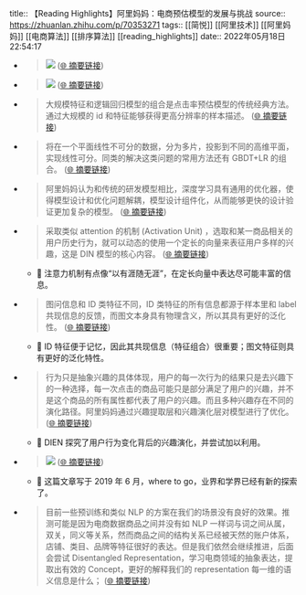 title:: 【Reading Highlights】阿里妈妈：电商预估模型的发展与挑战
source:: https://zhuanlan.zhihu.com/p/70353271
tags:: [[简悦]] [[阿里技术]]  [[阿里妈妈]]  [[电商算法]]  [[排序算法]]   [[reading_highlights]]
date:: 2022年05月18日 22:54:17


- > ![](https://pic1.zhimg.com/v2-e047350433df60685b96b5044f0420cc_r.jpg)  ([🌐 摘要链接](https://zhuanlan.zhihu.com/p/70353271#js_content:~:text=https://pic1.zhimg.com/v2-e047350433df60685b96b5044f0420cc_r.jpg))

- > ![](https://pic2.zhimg.com/v2-bb51b00ac22f3766b0ee06ebb8c2489d_r.jpg)  ([🌐 摘要链接](https://zhuanlan.zhihu.com/p/70353271#js_content:~:text=https://pic2.zhimg.com/v2-bb51b00ac22f3766b0ee06ebb8c2489d_r.jpg))

- > 大规模特征和逻辑回归模型的组合是点击率预估模型的传统经典方法。通过大规模的 id 和特征能够获得更高分辨率的样本描述。  ([🌐 摘要链接](https://zhuanlan.zhihu.com/p/70353271#js_content:~:text=%E5%A4%A7%E8%A7%84%E6%A8%A1%E7%89%B9%E5%BE%81%E5%92%8C%E9%80%BB%E8%BE%91%E5%9B%9E%E5%BD%92%E6%A8%A1%E5%9E%8B%E7%9A%84%E7%BB%84%E5%90%88%E6%98%AF%E7%82%B9%E5%87%BB%E7%8E%87%E9%A2%84%E4%BC%B0%E6%A8%A1%E5%9E%8B%E7%9A%84%E4%BC%A0%E7%BB%9F%E7%BB%8F%E5%85%B8%E6%96%B9%E6%B3%95%E3%80%82%E9%80%9A%E8%BF%87%E5%A4%A7%E8%A7%84%E6%A8%A1%E7%9A%84%20id%20%E5%92%8C%E7%89%B9%E5%BE%81%E8%83%BD%E5%A4%9F%E8%8E%B7%E5%BE%97%E6%9B%B4%E9%AB%98%E5%88%86%E8%BE%A8%E7%8E%87%E7%9A%84%E6%A0%B7%E6%9C%AC%E6%8F%8F%E8%BF%B0%E3%80%82))

- > 将在一个平面线性不可分的数据，分为多片，投影到不同的高维平面，实现线性可分。同类的解决这类问题的常用方法还有 GBDT+LR 的组合。  ([🌐 摘要链接](https://zhuanlan.zhihu.com/p/70353271#js_content:~:text=%E5%B0%86%E5%9C%A8%E4%B8%80%E4%B8%AA%E5%B9%B3%E9%9D%A2%E7%BA%BF%E6%80%A7%E4%B8%8D%E5%8F%AF%E5%88%86%E7%9A%84%E6%95%B0%E6%8D%AE%EF%BC%8C%E5%88%86%E4%B8%BA%E5%A4%9A%E7%89%87%EF%BC%8C%E6%8A%95%E5%BD%B1%E5%88%B0%E4%B8%8D%E5%90%8C%E7%9A%84%E9%AB%98%E7%BB%B4%E5%B9%B3%E9%9D%A2%EF%BC%8C%E5%AE%9E%E7%8E%B0%E7%BA%BF%E6%80%A7%E5%8F%AF%E5%88%86%E3%80%82%E5%90%8C%E7%B1%BB%E7%9A%84%E8%A7%A3%E5%86%B3%E8%BF%99%E7%B1%BB%E9%97%AE%E9%A2%98%E7%9A%84%E5%B8%B8%E7%94%A8%E6%96%B9%E6%B3%95%E8%BF%98%E6%9C%89%20GBDT+LR%20%E7%9A%84%E7%BB%84%E5%90%88%E3%80%82))

- > 阿里妈妈认为和传统的研发模型相比，深度学习具有通用的优化器，使得模型设计和优化问题解耦，模型设计组件化，从而能够更快的设计验证更加复杂的模型。  ([🌐 摘要链接](https://zhuanlan.zhihu.com/p/70353271#js_content:~:text=%E9%98%BF%E9%87%8C%E5%A6%88%E5%A6%88%E8%AE%A4%E4%B8%BA%E5%92%8C%E4%BC%A0%E7%BB%9F%E7%9A%84%E7%A0%94%E5%8F%91%E6%A8%A1%E5%9E%8B%E7%9B%B8%E6%AF%94%EF%BC%8C%E6%B7%B1%E5%BA%A6%E5%AD%A6%E4%B9%A0%E5%85%B7%E6%9C%89%E9%80%9A%E7%94%A8%E7%9A%84%E4%BC%98%E5%8C%96%E5%99%A8%EF%BC%8C%E4%BD%BF%E5%BE%97%E6%A8%A1%E5%9E%8B%E8%AE%BE%E8%AE%A1%E5%92%8C%E4%BC%98%E5%8C%96%E9%97%AE%E9%A2%98%E8%A7%A3%E8%80%A6%EF%BC%8C%E6%A8%A1%E5%9E%8B%E8%AE%BE%E8%AE%A1%E7%BB%84%E4%BB%B6%E5%8C%96%EF%BC%8C%E4%BB%8E%E8%80%8C%E8%83%BD%E5%A4%9F%E6%9B%B4%E5%BF%AB%E7%9A%84%E8%AE%BE%E8%AE%A1%E9%AA%8C%E8%AF%81%E6%9B%B4%E5%8A%A0%E5%A4%8D%E6%9D%82%E7%9A%84%E6%A8%A1%E5%9E%8B%E3%80%82))

- > 采取类似 attention 的机制 (Activation Unit) ，选取和某一商品相关的用户历史行为，就可以动态的使用一个定长的向量来表征用户多样的兴趣，这是 DIN 模型的核心内容。  ([🌐 摘要链接](https://zhuanlan.zhihu.com/p/70353271#js_content:~:text=%E9%87%87%E5%8F%96%E7%B1%BB%E4%BC%BC%20attention%20%E7%9A%84%E6%9C%BA%E5%88%B6%20(Activation%20Unit)%20%EF%BC%8C%E9%80%89%E5%8F%96%E5%92%8C%E6%9F%90%E4%B8%80%E5%95%86%E5%93%81%E7%9B%B8%E5%85%B3%E7%9A%84%E7%94%A8%E6%88%B7%E5%8E%86%E5%8F%B2%E8%A1%8C%E4%B8%BA%EF%BC%8C%E5%B0%B1%E5%8F%AF%E4%BB%A5%E5%8A%A8%E6%80%81%E7%9A%84%E4%BD%BF%E7%94%A8%E4%B8%80%E4%B8%AA%E5%AE%9A%E9%95%BF%E7%9A%84%E5%90%91%E9%87%8F%E6%9D%A5%E8%A1%A8%E5%BE%81%E7%94%A8%E6%88%B7%E5%A4%9A%E6%A0%B7%E7%9A%84%E5%85%B4%E8%B6%A3%EF%BC%8C%E8%BF%99%E6%98%AF%20DIN%20%E6%A8%A1%E5%9E%8B%E7%9A%84%E6%A0%B8%E5%BF%83%E5%86%85%E5%AE%B9%E3%80%82))
  - 📝 注意力机制有点像“以有涯随无涯”，在定长向量中表达尽可能丰富的信息。

- > 图问信息和 ID 类特征不同，ID 类特征的所有信息都源于样本里和 label 共现信息的反馈，而图文本身具有物理含义，所以其具有更好的泛化性。  ([🌐 摘要链接](https://zhuanlan.zhihu.com/p/70353271#js_content:~:text=%E5%9B%BE%E9%97%AE%E4%BF%A1%E6%81%AF%E5%92%8C%20ID%20%E7%B1%BB%E7%89%B9%E5%BE%81%E4%B8%8D%E5%90%8C%EF%BC%8CID%20%E7%B1%BB%E7%89%B9%E5%BE%81%E7%9A%84%E6%89%80%E6%9C%89%E4%BF%A1%E6%81%AF%E9%83%BD%E6%BA%90%E4%BA%8E%E6%A0%B7%E6%9C%AC%E9%87%8C%E5%92%8C%20label%20%E5%85%B1%E7%8E%B0%E4%BF%A1%E6%81%AF%E7%9A%84%E5%8F%8D%E9%A6%88%EF%BC%8C%E8%80%8C%E5%9B%BE%E6%96%87%E6%9C%AC%E8%BA%AB%E5%85%B7%E6%9C%89%E7%89%A9%E7%90%86%E5%90%AB%E4%B9%89%EF%BC%8C%E6%89%80%E4%BB%A5%E5%85%B6%E5%85%B7%E6%9C%89%E6%9B%B4%E5%A5%BD%E7%9A%84%E6%B3%9B%E5%8C%96%E6%80%A7%E3%80%82))
  - 📝 ID 特征便于记忆，因此其共现信息（特征组合）很重要；图文特征则具有更好的泛化特性。

- > 行为只是抽象兴趣的具体体现，用户的每一次行为的结果只是去兴趣下的一种选择，每一次点击的商品可能只是部分满足了用户的兴趣，并不是这个商品的所有属性都代表了用户的兴趣。而且多种兴趣存在不同的演化路径。阿里妈妈通过兴趣提取层和兴趣演化层对模型进行了优化。  ([🌐 摘要链接](https://zhuanlan.zhihu.com/p/70353271#js_content:~:text=%E8%A1%8C%E4%B8%BA%E5%8F%AA%E6%98%AF%E6%8A%BD%E8%B1%A1%E5%85%B4%E8%B6%A3%E7%9A%84%E5%85%B7%E4%BD%93%E4%BD%93%E7%8E%B0%EF%BC%8C%E7%94%A8%E6%88%B7%E7%9A%84%E6%AF%8F%E4%B8%80%E6%AC%A1%E8%A1%8C%E4%B8%BA%E7%9A%84%E7%BB%93%E6%9E%9C%E5%8F%AA%E6%98%AF%E5%8E%BB%E5%85%B4%E8%B6%A3%E4%B8%8B%E7%9A%84%E4%B8%80%E7%A7%8D%E9%80%89%E6%8B%A9%EF%BC%8C%E6%AF%8F%E4%B8%80%E6%AC%A1%E7%82%B9%E5%87%BB%E7%9A%84%E5%95%86%E5%93%81%E5%8F%AF%E8%83%BD%E5%8F%AA%E6%98%AF%E9%83%A8%E5%88%86%E6%BB%A1%E8%B6%B3%E4%BA%86%E7%94%A8%E6%88%B7%E7%9A%84%E5%85%B4%E8%B6%A3%EF%BC%8C%E5%B9%B6%E4%B8%8D%E6%98%AF%E8%BF%99%E4%B8%AA%E5%95%86%E5%93%81%E7%9A%84%E6%89%80%E6%9C%89%E5%B1%9E%E6%80%A7%E9%83%BD%E4%BB%A3%E8%A1%A8%E4%BA%86%E7%94%A8%E6%88%B7%E7%9A%84%E5%85%B4%E8%B6%A3%E3%80%82%E8%80%8C%E4%B8%94%E5%A4%9A%E7%A7%8D%E5%85%B4%E8%B6%A3%E5%AD%98%E5%9C%A8%E4%B8%8D%E5%90%8C%E7%9A%84%E6%BC%94%E5%8C%96%E8%B7%AF%E5%BE%84%E3%80%82%E9%98%BF%E9%87%8C%E5%A6%88%E5%A6%88%E9%80%9A%E8%BF%87%E5%85%B4%E8%B6%A3%E6%8F%90%E5%8F%96%E5%B1%82%E5%92%8C%E5%85%B4%E8%B6%A3%E6%BC%94%E5%8C%96%E5%B1%82%E5%AF%B9%E6%A8%A1%E5%9E%8B%E8%BF%9B%E8%A1%8C%E4%BA%86%E4%BC%98%E5%8C%96%E3%80%82))
  - 📝 DIEN 探究了用户行为变化背后的兴趣演化，并尝试加以利用。

- > ![](https://pic3.zhimg.com/v2-a5ce9d46013d1bd804e154189f60c1be_r.jpg)  ([🌐 摘要链接](https://zhuanlan.zhihu.com/p/70353271#js_content:~:text=https://pic3.zhimg.com/v2-a5ce9d46013d1bd804e154189f60c1be_r.jpg))
  - 📝 这篇文章写于 2019 年 6 月，where to go，业界和学界已经有新的探索了。

- > 目前一些预训练和类似 NLP 的方案在我们的场景没有良好的效果。推测可能是因为电商数据商品之间并没有如 NLP 一样词与词之间从属，双关，同义等关系，然而商品之间的结构关系已经被天然的账户体系，店铺、类目、品牌等特征很好的表达。但是我们依然会继续推进，后面会尝试 Disentangled Representation，学习电商领域的抽象表达，提取出有效的 Concept，更好的解释我们的 representation 每一维的语义信息是什么；  ([🌐 摘要链接](https://zhuanlan.zhihu.com/p/70353271#js_content:~:text=%E7%9B%AE%E5%89%8D%E4%B8%80%E4%BA%9B%E9%A2%84%E8%AE%AD%E7%BB%83%E5%92%8C%E7%B1%BB%E4%BC%BC%20NLP%20%E7%9A%84%E6%96%B9%E6%A1%88%E5%9C%A8%E6%88%91%E4%BB%AC%E7%9A%84%E5%9C%BA%E6%99%AF%E6%B2%A1%E6%9C%89%E8%89%AF%E5%A5%BD%E7%9A%84%E6%95%88%E6%9E%9C%E3%80%82%E6%8E%A8%E6%B5%8B%E5%8F%AF%E8%83%BD%E6%98%AF%E5%9B%A0%E4%B8%BA%E7%94%B5%E5%95%86%E6%95%B0%E6%8D%AE%E5%95%86%E5%93%81%E4%B9%8B%E9%97%B4%E5%B9%B6%E6%B2%A1%E6%9C%89%E5%A6%82%20NLP%20%E4%B8%80%E6%A0%B7%E8%AF%8D%E4%B8%8E%E8%AF%8D%E4%B9%8B%E9%97%B4%E4%BB%8E%E5%B1%9E%EF%BC%8C%E5%8F%8C%E5%85%B3%EF%BC%8C%E5%90%8C%E4%B9%89%E7%AD%89%E5%85%B3%E7%B3%BB%EF%BC%8C%E7%84%B6%E8%80%8C%E5%95%86%E5%93%81%E4%B9%8B%E9%97%B4%E7%9A%84%E7%BB%93%E6%9E%84%E5%85%B3%E7%B3%BB%E5%B7%B2%E7%BB%8F%E8%A2%AB%E5%A4%A9%E7%84%B6%E7%9A%84%E8%B4%A6%E6%88%B7%E4%BD%93%E7%B3%BB%EF%BC%8C%E5%BA%97%E9%93%BA%E3%80%81%E7%B1%BB%E7%9B%AE%E3%80%81%E5%93%81%E7%89%8C%E7%AD%89%E7%89%B9%E5%BE%81%E5%BE%88%E5%A5%BD%E7%9A%84%E8%A1%A8%E8%BE%BE%E3%80%82%E4%BD%86%E6%98%AF%E6%88%91%E4%BB%AC%E4%BE%9D%E7%84%B6%E4%BC%9A%E7%BB%A7%E7%BB%AD%E6%8E%A8%E8%BF%9B%EF%BC%8C%E5%90%8E%E9%9D%A2%E4%BC%9A%E5%B0%9D%E8%AF%95%20Disentangled%20Representation%EF%BC%8C%E5%AD%A6%E4%B9%A0%E7%94%B5%E5%95%86%E9%A2%86%E5%9F%9F%E7%9A%84%E6%8A%BD%E8%B1%A1%E8%A1%A8%E8%BE%BE%EF%BC%8C%E6%8F%90%E5%8F%96%E5%87%BA%E6%9C%89%E6%95%88%E7%9A%84%20Concept%EF%BC%8C%E6%9B%B4%E5%A5%BD%E7%9A%84%E8%A7%A3%E9%87%8A%E6%88%91%E4%BB%AC%E7%9A%84%20representation%20%E6%AF%8F%E4%B8%80%E7%BB%B4%E7%9A%84%E8%AF%AD%E4%B9%89%E4%BF%A1%E6%81%AF%E6%98%AF%E4%BB%80%E4%B9%88%EF%BC%9B))

